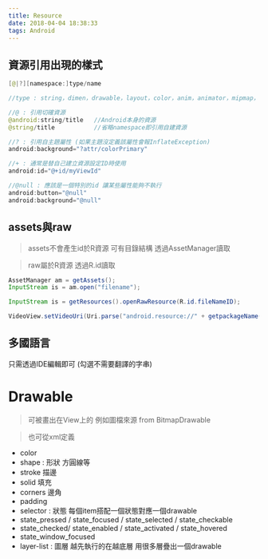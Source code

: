 ```yaml
---
title: Resource
date: 2018-04-04 18:38:33
tags: Android
---
```



## 資源引用出現的樣式
```java
[@|?][namespace:]type/name

//type : string，dimen，drawable，layout，color，anim，animator，mipmap，raw，id，style，attr，array

//@ : 引用切確資源
@android:string/title   //Android本身的資源
@string/title           //省略namespace即引用自建資源

//? : 引用自主題屬性 (如果主題沒定義該屬性會報InflateException)
android:background="?attr/colorPrimary"

//+ : 通常是替自己建立資源設定ID時使用
android:id="@+id/myViewId"

//@null : 應該是一個特別的id 讓某些屬性能夠不執行
android:button="@null"
android:background="@null"
```

## assets與raw
> assets不會產生id於R資源 可有目錄結構 透過AssetManager讀取

> raw屬於R資源 透過R.id讀取

```java
AssetManager am = getAssets();  
InputStream is = am.open("filename");  

InputStream is = getResources().openRawResource(R.id.fileNameID);

VideoView.setVideoUri(Uri.parse("android.resource://" + getpackageName() + "/" + R.raw.movie));
```

## 多國語言
只需透過IDE編輯即可 (勾選不需要翻譯的字串)


Drawable
======
> 可被畫出在View上的 例如圖檔來源 from BitmapDrawable

> 也可從xml定義

- color
- shape : 形狀 方圓線等
 - stroke 描邊
 - solid 填充
 - corners 邊角
 - padding
- selector : 狀態 每個item搭配一個狀態對應一個drawable
 - state_pressed / state_focused / state_selected / state_checkable
 - state_checked/ state_enabled / state_activated / state_hovered
 - state_window_focused
- layer-list : 圖層 越先執行的在越底層 用很多層疊出一個drawable

